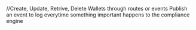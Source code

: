 //Create, Update, Retrive, Delete Wallets through routes or events
Publish an event to log everytime something important happens to the compliance engine
